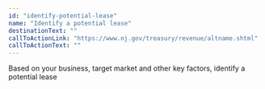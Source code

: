 ```yaml
---
id: "identify-potential-lease"
name: "Identify a potential lease"
destinationText: ""
callToActionLink: "https://www.nj.gov/treasury/revenue/altname.shtml"
callToActionText: ""
---
```


Based on your business, target market and other key factors, identify a potential lease
